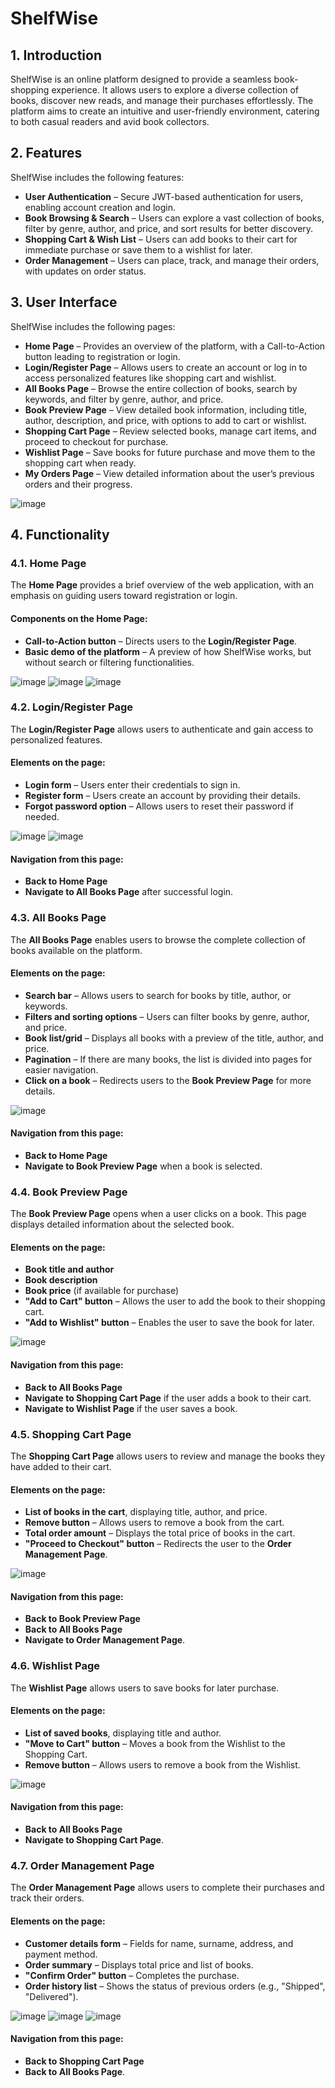 # ShelfWise

## 1. Introduction
ShelfWise is an online platform designed to provide a seamless book-shopping experience. It allows users to explore a diverse collection of books, discover new reads, and manage their purchases effortlessly. The platform aims to create an intuitive and user-friendly environment, catering to both casual readers and avid book collectors.

## 2. Features
ShelfWise includes the following features:

- **User Authentication** – Secure JWT-based authentication for users, enabling account creation and login.
- **Book Browsing & Search** – Users can explore a vast collection of books, filter by genre, author, and price, and sort results for better discovery.
- **Shopping Cart & Wish List** – Users can add books to their cart for immediate purchase or save them to a wishlist for later.
- **Order Management** – Users can place, track, and manage their orders, with updates on order status.

## 3. User Interface
ShelfWise includes the following pages:

- **Home Page** – Provides an overview of the platform, with a Call-to-Action button leading to registration or login.
- **Login/Register Page** – Allows users to create an account or log in to access personalized features like shopping cart and wishlist.
- **All Books Page** – Browse the entire collection of books, search by keywords, and filter by genre, author, and price.
- **Book Preview Page** – View detailed book information, including title, author, description, and price, with options to add to cart or wishlist.
- **Shopping Cart Page** – Review selected books, manage cart items, and proceed to checkout for purchase.
- **Wishlist Page** – Save books for future purchase and move them to the shopping cart when ready.
- **My Orders Page** – View detailed information about the user’s previous orders and their progress.

![image](images/sitemap.png)

## 4. Functionality

### 4.1. Home Page
The **Home Page** provides a brief overview of the web application, with an emphasis on guiding users toward registration or login.

#### Components on the Home Page:
- **Call-to-Action button** – Directs users to the **Login/Register Page**.
- **Basic demo of the platform** – A preview of how ShelfWise works, but without search or filtering functionalities.

![image](images/home-page-1.jpg)
![image](images/home-page-2.jpg)
![image](images/home-page-3.jpg)

### 4.2. Login/Register Page
The **Login/Register Page** allows users to authenticate and gain access to personalized features.

#### Elements on the page:
- **Login form** – Users enter their credentials to sign in.
- **Register form** – Users create an account by providing their details.
- **Forgot password option** – Allows users to reset their password if needed.

![image](images/login-page.jpg)
![image](images/register-page.jpg)

#### Navigation from this page:
- **Back to Home Page**
- **Navigate to All Books Page** after successful login.

### 4.3. All Books Page
The **All Books Page** enables users to browse the complete collection of books available on the platform.

#### Elements on the page:
- **Search bar** – Allows users to search for books by title, author, or keywords.
- **Filters and sorting options** – Users can filter books by genre, author, and price.
- **Book list/grid** – Displays all books with a preview of the title, author, and price.
- **Pagination** – If there are many books, the list is divided into pages for easier navigation.
- **Click on a book** – Redirects users to the **Book Preview Page** for more details.

![image](images/all-books-page.jpg)

#### Navigation from this page:
- **Back to Home Page**
- **Navigate to Book Preview Page** when a book is selected.

### 4.4. Book Preview Page
The **Book Preview Page** opens when a user clicks on a book. This page displays detailed information about the selected book.

#### Elements on the page:
- **Book title and author**
- **Book description**
- **Book price** (if available for purchase)
- **"Add to Cart" button** – Allows the user to add the book to their shopping cart.
- **"Add to Wishlist" button** – Enables the user to save the book for later.

![image](images/book-preview-page.jpg)

#### Navigation from this page:
- **Back to All Books Page**
- **Navigate to Shopping Cart Page** if the user adds a book to their cart.
- **Navigate to Wishlist Page** if the user saves a book.

### 4.5. Shopping Cart Page
The **Shopping Cart Page** allows users to review and manage the books they have added to their cart.

#### Elements on the page:
- **List of books in the cart**, displaying title, author, and price.
- **Remove button** – Allows users to remove a book from the cart.
- **Total order amount** – Displays the total price of books in the cart.
- **"Proceed to Checkout" button** – Redirects the user to the **Order Management Page**.

![image](images/shopping-cart-page.jpg)

#### Navigation from this page:
- **Back to Book Preview Page**
- **Back to All Books Page**
- **Navigate to Order Management Page**.

### 4.6. Wishlist Page
The **Wishlist Page** allows users to save books for later purchase.

#### Elements on the page:
- **List of saved books**, displaying title and author.
- **"Move to Cart" button** – Moves a book from the Wishlist to the Shopping Cart.
- **Remove button** – Allows users to remove a book from the Wishlist.

![image](images/wishlist.jpg)

#### Navigation from this page:
- **Back to All Books Page**
- **Navigate to Shopping Cart Page**.

### 4.7. Order Management Page
The **Order Management Page** allows users to complete their purchases and track their orders.

#### Elements on the page:
- **Customer details form** – Fields for name, surname, address, and payment method.
- **Order summary** – Displays total price and list of books.
- **"Confirm Order" button** – Completes the purchase.
- **Order history list** – Shows the status of previous orders (e.g., "Shipped", "Delivered").

![image](images/order-page-1.jpg)
![image](images/order-page-2.jpg) 
![image](images/my-orders-page.jpg)

#### Navigation from this page:
- **Back to Shopping Cart Page**
- **Back to All Books Page**.
